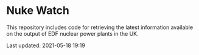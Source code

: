 # Nuke Watch

This repository includes code for retrieving the latest information available on the output of EDF nuclear power plants in the UK.

Last updated: 2021-05-18 19:19